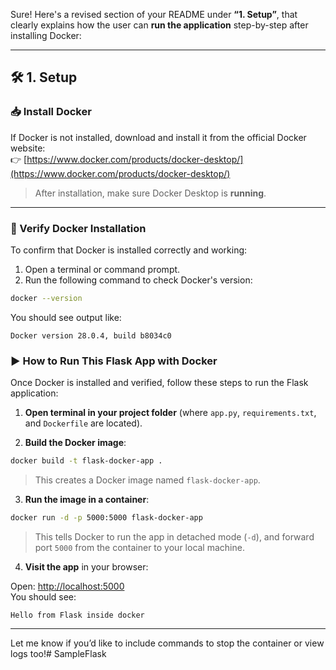 Sure! Here's a revised section of your README under **“1. Setup”**, that clearly explains how the user can **run the application** step-by-step after installing Docker:

---

## 🛠️ 1. Setup

### 📥 Install Docker

If Docker is not installed, download and install it from the official Docker website:  
👉 [https://www.docker.com/products/docker-desktop/](https://www.docker.com/products/docker-desktop/)

> After installation, make sure Docker Desktop is **running**.

---

### 🧪 Verify Docker Installation

To confirm that Docker is installed correctly and working:

1. Open a terminal or command prompt.
2. Run the following command to check Docker's version:

```bash
docker --version
```

You should see output like:
```
Docker version 28.0.4, build b8034c0
```

### ▶️ How to Run This Flask App with Docker

Once Docker is installed and verified, follow these steps to run the Flask application:

1. **Open terminal in your project folder** (where `app.py`, `requirements.txt`, and `Dockerfile` are located).

2. **Build the Docker image**:
```bash
docker build -t flask-docker-app .
```

> This creates a Docker image named `flask-docker-app`.

3. **Run the image in a container**:
```bash
docker run -d -p 5000:5000 flask-docker-app
```

> This tells Docker to run the app in detached mode (`-d`), and forward port `5000` from the container to your local machine.

4. **Visit the app** in your browser:

Open: [http://localhost:5000](http://localhost:5000)  
You should see:
```
Hello from Flask inside docker
```

---

Let me know if you’d like to include commands to stop the container or view logs too!#   S a m p l e F l a s k  
 